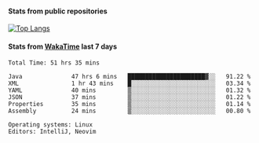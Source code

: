 #### Stats from public repositories

[![Top Langs](https://github-readme-stats.vercel.app/api/top-langs/?username=hyoghurt&layout=compact&exclude_repo=multiserver,docker_compose&langs_count=6)](https://github.com/anuraghazra/github-readme-stats)

#### Stats from [WakaTime](https://wakatime.com/@hyoghurt) last 7 days
<!--START_SECTION:waka-->

```text
Total Time: 51 hrs 35 mins

Java              47 hrs 6 mins   ██████████████████████▓░░   91.22 %
XML               1 hr 43 mins    █░░░░░░░░░░░░░░░░░░░░░░░░   03.34 %
YAML              40 mins         ▒░░░░░░░░░░░░░░░░░░░░░░░░   01.32 %
JSON              37 mins         ▒░░░░░░░░░░░░░░░░░░░░░░░░   01.22 %
Properties        35 mins         ▒░░░░░░░░░░░░░░░░░░░░░░░░   01.14 %
Assembly          24 mins         ▒░░░░░░░░░░░░░░░░░░░░░░░░   00.80 %

Operating systems: Linux
Editors: IntelliJ, Neovim
```

<!--END_SECTION:waka-->
